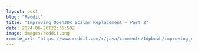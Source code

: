 ```yaml
---
layout: post
blog: "Reddit"
title: "Improving OpenJDK Scalar Replacement – Part 2"
date: 2024-06-26T22:36:50Z
image: images/reddit.png
remote_url: "https://www.reddit.com/r/java/comments/1dpbovh/improving_openjdk_scalar_replacement_part_2/"
---
```


